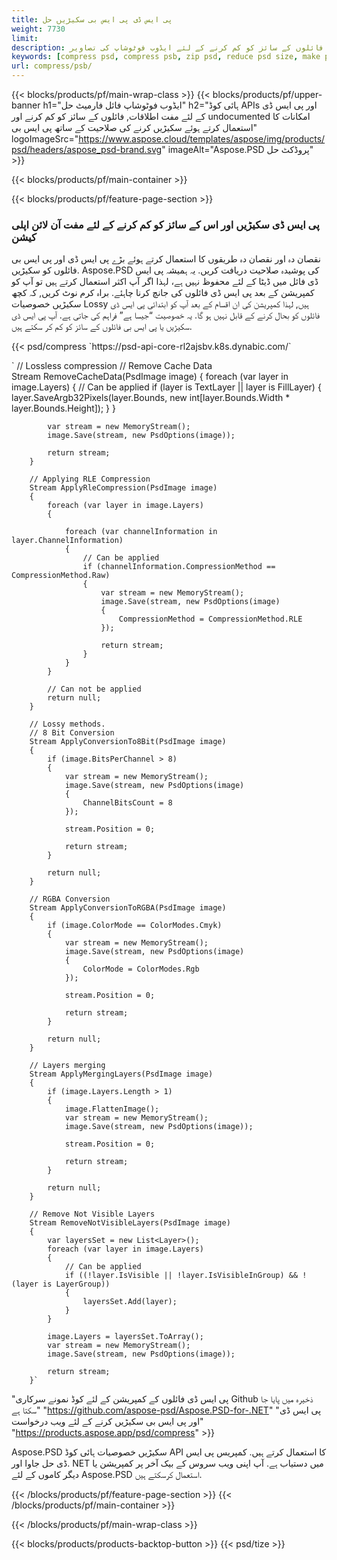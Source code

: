```yaml
---
title: پی ایس ڈی پی ایس بی سکیڑیں حل
weight: 7730
limit: 
description: فائلوں کے سائز کو کم کرنے کے لئے ایڈوب فوٹوشاپ کی تصاویر
keywords: [compress psd, compress psb, zip psd, reduce psd size, make psd smaller, remove unnecessary psd data, remove odd psd layers]
url: compress/psb/
---
```

{{< blocks/products/pf/main-wrap-class >}}
{{< blocks/products/pf/upper-banner h1="ایڈوب فوٹوشاپ فائل فارمیٹ حل" h2="ہائی کوڈ APIs اور پی ایس ڈی کے لئے مفت اطلاقات, فائلوں کے سائز کو کم کرنے اور undocumented امکانات کا استعمال کرتے ہوئے سکیڑیں کرنے کی صلاحیت کے ساتھ پی ایس بی" logoImageSrc="https://www.aspose.cloud/templates/aspose/img/products/psd/headers/aspose_psd-brand.svg" imageAlt="Aspose.PSD پروڈکٹ حل" >}}

{{< blocks/products/pf/main-container >}}

{{< blocks/products/pf/feature-page-section >}}
<h3 class="headingpdleft">پی ایس ڈی سکیڑیں اور اس کے سائز کو کم کرنے کے لئے مفت آن لائن اپلی کیشن</h3>
<p>نقصان دہ اور نقصان دہ طریقوں کا استعمال کرتے ہوئے بڑے پی ایس ڈی اور پی ایس بی فائلوں کو سکیڑیں. Aspose.PSD کی پوشیدہ صلاحیت دریافت کریں. یہ ہمیشہ پی ایس ڈی فائل میں ڈیٹا کے لئے محفوظ نہیں ہے، لہذا اگر آپ اکثر استعمال کرتے ہیں تو آپ کو کمپریشن کے بعد پی ایس ڈی فائلوں کی جانچ کرنا چاہئے. براہ کرم نوٹ کریں, کہ کچھ سکیڑیں خصوصیات Lossy ہیں, لہذا کمپریشن کی ان اقسام کے بعد آپ کو ابتدائی پی ایس ڈی فائلوں کو بحال کرنے کے قابل نہیں ہو گا. یہ خصوصیت “جیسا ہے” فراہم کی جاتی ہے. آپ پی ایس ڈی سکیڑیں یا پی ایس بی فائلوں کے سائز کو کم کر سکتے ہیں.</p>
{{< psd/compress `https://psd-api-core-rl2ajsbv.k8s.dynabic.com/` 

`      // Lossless compression
        // Remove Cache Data			
        Stream RemoveCacheData(PsdImage image)
        {
            foreach (var layer in image.Layers)
            {
                // Can be applied
                if (layer is TextLayer || layer is FillLayer)
                {
                    layer.SaveArgb32Pixels(layer.Bounds, new int[layer.Bounds.Width * layer.Bounds.Height]);
                }
            }

            var stream = new MemoryStream();
            image.Save(stream, new PsdOptions(image));

            return stream;
        }

        // Applying RLE Compression
        Stream ApplyRleCompression(PsdImage image)
        {
            foreach (var layer in image.Layers)
            {

                foreach (var channelInformation in layer.ChannelInformation)
                {
                    // Can be applied
                    if (channelInformation.CompressionMethod == CompressionMethod.Raw)
                    {
                        var stream = new MemoryStream();
                        image.Save(stream, new PsdOptions(image)
                        {
                            CompressionMethod = CompressionMethod.RLE
                        });

                        return stream;
                    }
                }
            }

            // Can not be applied
            return null;
        }

        // Lossy methods.
        // 8 Bit Conversion
        Stream ApplyConversionTo8Bit(PsdImage image)
        {
            if (image.BitsPerChannel > 8)
            {
                var stream = new MemoryStream();
                image.Save(stream, new PsdOptions(image)
                {
                    ChannelBitsCount = 8
                });

                stream.Position = 0;

                return stream;
            }

            return null;
        }
       
        // RGBA Conversion
        Stream ApplyConversionToRGBA(PsdImage image)
        {
            if (image.ColorMode == ColorModes.Cmyk)
            {
                var stream = new MemoryStream();
                image.Save(stream, new PsdOptions(image)
                {
                    ColorMode = ColorModes.Rgb
                });

                stream.Position = 0;

                return stream;
            }

            return null;
        }

        // Layers merging
        Stream ApplyMergingLayers(PsdImage image)
        {
            if (image.Layers.Length > 1)
            {
                image.FlattenImage();
                var stream = new MemoryStream();
                image.Save(stream, new PsdOptions(image));

                stream.Position = 0;

                return stream;
            }

            return null;
        }

        // Remove Not Visible Layers
        Stream RemoveNotVisibleLayers(PsdImage image)
        {
            var layersSet = new List<Layer>();
            foreach (var layer in image.Layers)
            {
                // Can be applied
                if ((!layer.IsVisible || !layer.IsVisibleInGroup) && !(layer is LayerGroup))
                {
                    layersSet.Add(layer);
                }
            }

            image.Layers = layersSet.ToArray();
            var stream = new MemoryStream();
            image.Save(stream, new PsdOptions(image));

            return stream;
        }` 
"پی ایس ڈی فائلوں کے کمپریشن کے لئے کوڈ نمونے سرکاری Github ذخیرہ میں پایا جا سکتا ہے"  "https://github.com/aspose-psd/Aspose.PSD-for-.NET" 
"پی ایس ڈی اور پی ایس بی سکیڑیں کرنے کے لئے ویب درخواست" "https://products.aspose.app/psd/compress" >}}
<p>Aspose.PSD سکیڑیں خصوصیات ہائی کوڈ API کا استعمال کرتے ہیں. کمپریس پی ایس ڈی حل جاوا اور. NET میں دستیاب ہے. آپ اپنی ویب سروس کے بیک آخر پر کمپریشن یا دیگر کاموں کے لئے Aspose.PSD استعمال کرسکتے ہیں.</p>
{{< /blocks/products/pf/feature-page-section >}}
{{< /blocks/products/pf/main-container >}}


{{< /blocks/products/pf/main-wrap-class >}}

{{< blocks/products/products-backtop-button >}}
{{< psd/tize >}}
